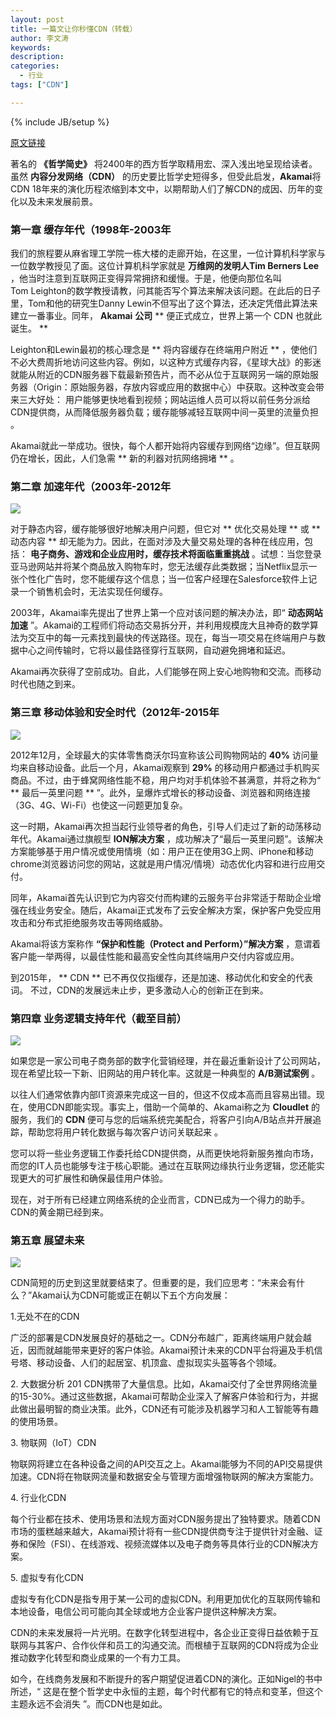 ```yaml
---
layout: post
title: 一篇文让你秒懂CDN（转载）
author: 李文涛
keywords: 
description:
categories:
  - 行业
tags: ["CDN"]

---
```

{% include JB/setup %}

[原文链接](http://mp.weixin.qq.com/s?__biz=MzAwMzI3Njc1MA%3D%3D&mid=2650202731&idx=2&sn=a41438808c079dacb780f30657909b6d&chksm=833fe8cab44861dc12511d82322229de518d03ff66ea1491a7453d855b36feeeea7949c57a2a&scene=4&utm_source=tuicool&utm_medium=referral)

著名的 **《哲学简史》** 将2400年的西方哲学取精用宏、深入浅出地呈现给读者。虽然 **内容分发网络（CDN）** 的历史要比哲学史短得多，但受此启发，**Akamai**将CDN&nbsp;18年来的演化历程浓缩到本文中，以期帮助人们了解CDN的成因、历年的变化以及未来发展前景。 

### 第一章 缓存年代（1998年-2003年

 我们的旅程要从麻省理工学院一栋大楼的走廊开始，在这里，一位计算机科学家与一位数学教授见了面。这位计算机科学家就是  **万维网的发明人Tim&nbsp;Berners&nbsp;Lee**  ，他当时注意到互联网正变得异常拥挤和缓慢。于是，他便向那位名叫Tom&nbsp;Leighton的数学教授请教，问其能否写个算法来解决该问题。在此后的日子里，Tom和他的研究生Danny&nbsp;Lewin不但写出了这个算法，还决定凭借此算法来建立一番事业。同年，  **Akamai**   **公司**  **  便正式成立，世界上第一个 CDN 也就此诞生。  ** 

 Leighton和Lewin最初的核心理念是 ** 将内容缓存在终端用户附近 ** ，使他们不必大费周折地访问这些内容。例如，以这种方式缓存内容，《星球大战》的影迷就能从附近的CDN服务器下载最新预告片，而不必从位于互联网另一端的原始服务器（Origin：原始服务器，存放内容或应用的数据中心）中获取。这种改变会带来三大好处：  用户能够更快地看到视频；网站运维人员可以将以前任务分派给CDN提供商，从而降低服务器负载；缓存能够减轻互联网中间一英里的流量负担 。  

 Akamai就此一举成功。很快，每个人都开始将内容缓存到网络“边缘”。但互联网仍在增长，因此，人们急需 ** 新的利器对抗网络拥堵 ** 。 

### 第二章 加速年代（2003年-2012年

 ![](http://img0.tuicool.com/Rf6bA3Z.gif)

 对于静态内容，缓存能够很好地解决用户问题，但它对  ** 优化交易处理  ** 或 **  动态内容 **  却无能为力。因此，在面对涉及大量交易处理的各种在线应用，包括：  **电子商务、游戏和企业应用时，缓存技术将面临重重挑战**  。试想：当您登录亚马逊网站并将某个商品放入购物车时，您无法缓存此类数据；当Netflix显示一张个性化广告时，您不能缓存这个信息；当一位客户经理在Salesforce软件上记录一个销售机会时，无法实现任何缓存。 

 2003年，Akamai率先提出了世界上第一个应对该问题的解决办法，即“  **动态网站加速**  ”。Akamai的工程师们将动态交易拆分开，并利用规模庞大且神奇的数学算法为交互中的每一元素找到最快的传送路径。现在，每当一项交易在终端用户与数据中心之间传输时，它将以最佳路径穿行互联网，自动避免拥堵和延迟。 

Akamai再次获得了空前成功。自此，人们能够在网上安心地购物和交流。而移动时代也随之到来。

### 第三章 移动体验和安全时代（2012年-2015年

![](http://img1.tuicool.com/6ryaEjq.jpg!web)

 2012年12月，全球最大的实体零售商沃尔玛宣称该公司购物网站的  **40%**  访问量均来自移动设备。此后一个月，Akamai观察到  **29%**  的移动用户都通过手机购买商品。不过，由于蜂窝网络性能不稳，用户均对手机体验不甚满意，并将之称为“ ** 最后一英里问题 ** ”。此外，呈爆炸式增长的移动设备、浏览器和网络连接（3G、4G、Wi-Fi）也使这一问题更加复杂。 

 这一时期，Akamai再次担当起行业领导者的角色，引导人们走过了新的动荡移动年代。Akamai通过旗舰型  **ION解决方案**  ，成功解决了“最后一英里问题”。该解决方案能够基于用户情况或使用情境（如：用户正在使用3G上网、iPhone和移动chrome浏览器访问您的网站，这就是用户情况/情境）动态优化内容和进行应用交付。 

同年，Akamai首先认识到它为内容交付而构建的云服务平台非常适于帮助企业增强在线业务安全。随后，Akamai正式发布了云安全解决方案，保护客户免受应用攻击和分布式拒绝服务攻击等网络威胁。

 Akamai将该方案称作  **“保护和性能（Protect&nbsp;and&nbsp;Perform）”解决方案**  ，意谓着客户能一举两得，以最佳性能和最高安全性向其终端用户交付内容或应用。

 到2015年， ** CDN ** 已不再仅仅指缓存，还是加速、移动优化和安全的代表词。 不过，CDN的发展远未止步，更多激动人心的创新正在到来。 

### 第四章 业务逻辑支持年代（截至目前）

![](http://img1.tuicool.com/eeqYjmi.jpg!web)

 如果您是一家公司电子商务部的数字化营销经理，并在最近重新设计了公司网站，现在希望比较一下新、旧网站的用户转化率。这就是一种典型的  **A/B测试案例**  。

 以往人们通常依靠内部IT资源来完成这一目的，但这不仅成本高而且容易出错。现在，使用CDN即能实现。事实上，借助一个简单的、Akamai称之为  **Cloudlet**  的服务，我们的  **CDN**  便可与您的后端系统完美配合，将客户引向A/B站点并开展追踪，帮助您将用户转化数据与每次客户访问关联起来 。

您可以将一些业务逻辑工作委托给CDN提供商，从而更快地将新服务推向市场，而您的IT人员也能够专注于核心职能。通过在互联网边缘执行业务逻辑，您还能实现更大的可扩展性和确保最佳用户体验。

现在，对于所有已经建立网络系统的企业而言，CDN已成为一个得力的助手。CDN的黄金期已经到来。

 <div></div> 

### 第五章 展望未来

![](http://img2.tuicool.com/6nmqEbA.jpg!web)

CDN简短的历史到这里就要结束了。但重要的是，我们应思考：“未来会有什么？”Akamai认为CDN可能或正在朝以下五个方向发展：

 1.无处不在的CDN

 广泛的部署是CDN发展良好的基础之一。CDN分布越广，距离终端用户就会越近，因而就越能带来更好的客户体验。Akamai预计未来的CDN平台将遍及手机信号塔、移动设备、人们的起居室、机顶盒、虚拟现实头盔等各个领域。 

 2.&nbsp;大数据分析
201
CDN携带了大量信息。比如，Akamai交付了全世界网络流量的15-30%。通过这些数据，Akamai可帮助企业深入了解客户体验和行为，并据此做出最明智的商业决策。此外，CDN还有可能涉及机器学习和人工智能等有趣的使用场景。

 3.&nbsp;物联网（IoT）CDN

物联网将建立在各种设备之间的API交互之上。Akamai能够为不同的API交易提供加速。CDN将在物联网流量和数据安全与管理方面增强物联网的解决方案能力。

 4.&nbsp;行业化CDN 

每个行业都在技术、使用场景和法规方面对CDN服务提出了独特要求。随着CDN市场的蛋糕越来越大，Akamai预计将有一些CDN提供商专注于提供针对金融、证券和保险（FSI）、在线游戏、视频流媒体以及电子商务等具体行业的CDN解决方案。

 5.&nbsp;虚拟专有化CDN 

虚拟专有化CDN是指专用于某一公司的虚拟CDN。利用更加优化的互联网传输和本地设备，电信公司可能向其全球或地方企业客户提供这种解决方案。

CDN的未来发展将一片光明。在数字化转型进程中，各企业正变得日益依赖于互联网与其客户、合作伙伴和员工的沟通交流。而根植于互联网的CDN将成为企业推动数字化转型和商业成果的一个有力工具。

 如今，在线商务发展和不断提升的客户期望促进着CDN的演化。正如Nigel的书中所述，“  这是在整个哲学史中永恒的主题，每个时代都有它的特点和变革，但这个主题永远不会消失  ”。而CDN也是如此。 
